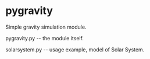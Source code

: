 # pygravity
Simple gravity simulation module.  

pygravity.py -- the module itself.

solarsystem.py -- usage example, model of Solar System.
